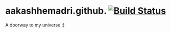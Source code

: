 # aakashhemadri.github. [![Build Status](https://travis-ci.com/aakashhemadri/aakashhemadri.com.svg?token=zZ7z2AXsuYs1BR7XDBqx&branch=master)](https://travis-ci.com/aakashhemadri/aakashhemadri.com)

A doorway to my universe :)

